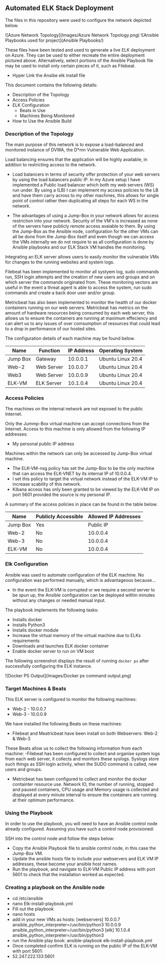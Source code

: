 ## Automated ELK Stack Deployment

The files in this repository were used to configure the network depicted below.

![Azure Network Topology](Images/Azure Network Topology.png)
![Ansible Playbooks used for project](Ansible Playbooks/)

These files have been tested and used to generate a live ELK deployment on Azure. They can be used to either recreate the entire deployment pictured above. Alternatively, select portions of the Ansible Playbook file may be used to install only certain pieces of it, such as Filebeat.

  - Hyper Link the Ansibe elk install file

This document contains the following details:
- Description of the Topology
- Access Policies
- ELK Configuration
  - Beats in Use
  - Machines Being Monitored
- How to Use the Ansible Build


### Description of the Topology

The main purpose of this network is to expose a load-balanced and monitored instance of DVWA, the D*mn Vulnerable Web Application.

Load balancing ensures that the application will be highly available, in addition to restricting access to the network.
- Load balancers in terms of security offer protection of your web servers by using the load balancers public IP. In my Azure setup I have implemented a Public load balancer which both my web servers (WS) run under.
  By using a (LB) I can implement my access policies to the LB and have them carry across to my other machines, this allows for single point of control rather then duplicating all steps for each WS in the network.  

- The advantages of using a Jump-Box in your network allows for access restriction into your network. Security of the VM's is increased as none of the servers have publicly remote access avaiable to them.
  By using the Jump-Box as the Ansible node, configuration for the other VMs can all be done from the Jump-Box itself and even though we can access the VMs internally we do not require to as all configuration is done by Ansible playbooks and our ELK Stack VM handles the monitoring.

Integrating an ELK server allows users to easily monitor the vulnerable VMs for changes to the running websites and system logs. 

Filebeat has been implemented to monitor all systyem log, sudo commands run, SSH login attempts and the creation of new users and groups and on which server the commands originated from. These monitoring vectors are useful in the event a threat agent is able to access the system, run sudo commands and create a back door user and/or group.    

Metricbeat has also been implemented to monitor the health of our docker containers running on our web servers. Metricbeat has metrics on the amount of hardware resources being consumed by each web server, this allows us to ensure the containers are running at maximum effeciency and can alert us to any issues of over comsumption of resources that could lead to a drop in performance of our hosted sites.

The configuration details of each machine may be found below.

| Name     | Function   | IP Address | Operating System |
|----------|------------|------------|------------------|
| Jump Box | Gateway    | 10.0.0.1   | Ubuntu Linux 20.4|
| Web-2    | Web Server | 10.0.0.7   | Ubuntu Linux 20.4|
| Web3     | Web Server | 10.0.0.9   | Ubuntu Linux 20.4|
| ELK-VM   | ELK Server | 10.1.0.4   | Ubuntu Linux 20.4|

### Access Policies

The machines on the internal network are not exposed to the public Internet. 

Only the Jummp-Box virtual machine can accept connections from the Internet. Access to this machine is only allowed from the following IP addresses:
- My personal public IP address

Machines within the network can only be accessed by Jump-Box virtual machine.
- The ELK-VM-nsg policy has set the Jump-Box to be the only machine that can access the ELK-VNET by its internal IP of 10.0.0.4. 
- I set this policy to target the virtual network instead of the ELK-VM IP to increase scability of this network.
- Kibana access has only been granted to be viewed by the ELK-VM IP on port 5601 provided the source is my personal IP.

A summary of the access policies in place can be found in the table below.

| Name     | Publicly Accessible | Allowed IP Addresses |
|----------|---------------------|----------------------|
| Jump Box | Yes                 | Public IP            |
| Web-2    | No                  | 10.0.0.4             |
| Web-3    | No                  | 10.0.0.4             |
| ELK-VM   | No                  | 10.0.0.4             |

### Elk Configuration

Ansible was used to automate configuration of the ELK machine. No configuration was performed manually, which is advantageous because...
- In the event the ELK-VM is corrupted or we require a second server to be spun up, the Ansible configuration can be deployed within minutes without any changes or needed manual input.

The playbook implements the following tasks:
- Installs docker
- Installs Python3
- Installs docker module
- Increase the virtual memory of the virtual machine due to ELKs requirements
- Downloads and launches ELK docker container
- Enable docker server to run on VM boot

The following screenshot displays the result of running `docker ps` after successfully configuring the ELK instance.

![Docker PS Output](Images/Docker ps command output.png)

### Target Machines & Beats
This ELK server is configured to monitor the following machines:
- Web-2 - 10.0.0.7
- Web-3 - 10.0.0.9

We have installed the following Beats on these machines:
- Filebeat and Meatricbeat have been install on both Webservers: Web-2 & Web-3

These Beats allow us to collect the following information from each machine:
-Filebeat has been configured to collect and organise system logs from each web server, it collects and monitors these syslogs. Syslogs store such things as SSH login activity, when the SUDO command is called, new users and groups.
- Metricbeat has been configured to collect and monitor the docker containter resource use. Network IO, the number of running, stopped and paused containers, CPU usage and Memory usage is collected and displayed at every minute interval to ensure the containers are running at their optimum performance.     

### Using the Playbook
In order to use the playbook, you will need to have an Ansible control node already configured. Assuming you have such a control node provisioned: 

SSH into the control node and follow the steps below:
- Copy the Ansible Playbook file to ansible control node, in this case the Jump-Box VM.
- Update the ansible hosts file to include your webservers and ELK VM IP addresses, these become your ansible host names.
- Run the playbook, and navigate to ELK-VM Public IP address with port 5601 to check that the installation worked as expected.

### Creating a playbook on the Ansible node
- cd /etc/ansible
- nano Elk-install-playbook.yml
- Fill out the playbook
- nano hosts
- add in your new VMs as hosts: 
[webservers]
10.0.0.7 ansible_python_interpreter=/usr/bin/python3
10.0.0.9 ansible_python_interpreter=/usr/bin/python3
[elk]
10.1.0.4 ansible_python_interpreter=/usr/bin/python3
- run the Ansible play book: ansible-playbook elk-install-playbook.yml
- Once completed confirm ELK is running on the public IP of the ELK-VM with port 5601: 
- 52.247.222.133:5601

